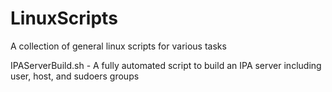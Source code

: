 # LinuxScripts
A collection of general linux scripts for various tasks


IPAServerBuild.sh - A fully automated script to build an IPA server including user, host, and sudoers groups
